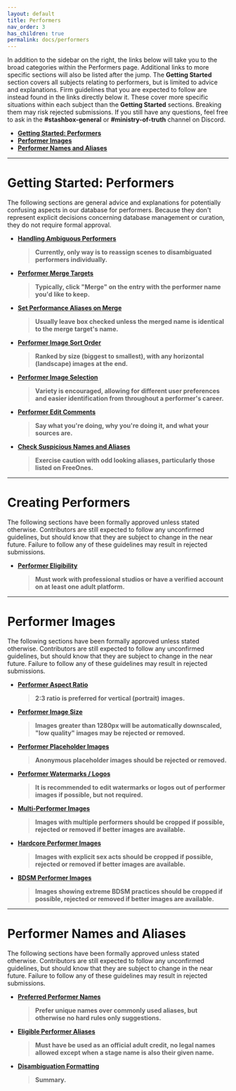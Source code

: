```yaml
---
layout: default
title: Performers
nav_order: 3
has_children: true
permalink: docs/performers
---
```


In addition to the sidebar on the right, the links below will take you to the broad categories within the Performers page. Additional links to more specific sections will also be listed after the jump. The **Getting Started** section covers all subjects relating to performers, but is limited to advice and explanations. Firm guidelines that you are expected to follow are instead found in the links directly below it. These cover more specific situations within each subject than the **Getting Started** sections. Breaking them may risk rejected submissions. If you still have any questions, feel free to ask in the **#stashbox-general** or **#ministry-of-truth** channel on Discord.
- **[Getting Started: Performers](#getting-started-performers)**
- **[Performer Images](#performer-images)**
- **[Performer Names and Aliases](#performer-names-and-aliases)**

***

# Getting Started: Performers
The following sections are general advice and explanations for potentially confusing aspects in our database for performers. Because they don't represent explicit decisions concerning database management or curation, they do not require formal approval.

- **[Handling Ambiguous Performers](#handling-ambiguous-performers)**
  > **Currently, only way is to reassign scenes to disambiguated performers individually.**
- **[Performer Merge Targets](#performer-merge-targets)**
  > **Typically, click "Merge" on the entry with the performer name you'd like to keep.**
- **[Set Performance Aliases on Merge](#set-performance-aliases-on-merge)**
  > **Usually leave box checked unless the merged name is identical to the merge target's name.**
- **[Performer Image Sort Order](#performer-image-sort-order)**
  > **Ranked by size (biggest to smallest), with any horizontal (landscape) images at the end.**
- **[Performer Image Selection](#performer-image-selection)**
  > **Variety is encouraged, allowing for different user preferences and easier identification from throughout a performer's career.**
- **[Performer Edit Comments](#performer-edit-comments)**
  > **Say what you're doing, why you're doing it, and what your sources are.**
- **[Check Suspicious Names and Aliases](#check-suspicious-names-and-aliases)**
  > **Exercise caution with odd looking aliases, particularly those listed on FreeOnes.**

***

# Creating Performers
The following sections have been formally approved unless stated otherwise. Contributors are still expected to follow any unconfirmed guidelines, but should know that they are subject to change in the near future. Failure to follow any of these guidelines may result in rejected submissions.

- **[Performer Eligibility](#performer-eligibility)**
  > **Must work with professional studios or have a verified account on at least one adult platform.**

***

# Performer Images
The following sections have been formally approved unless stated otherwise. Contributors are still expected to follow any unconfirmed guidelines, but should know that they are subject to change in the near future. Failure to follow any of these guidelines may result in rejected submissions.

- **[Performer Aspect Ratio](#performer-aspect-ratio)**
  > **2:3 ratio is preferred for vertical (portrait) images.**
- **[Performer Image Size](#performer-image-size)**
  > **Images greater than 1280px will be automatically downscaled, "low quality" images may be rejected or removed.**
- **[Performer Placeholder Images](#performer-placeholder-images)**
  > **Anonymous placeholder images should be rejected or removed.**
- **[Performer Watermarks / Logos](#performer-watermarks--logos)**
  > **It is recommended to edit watermarks or logos out of performer images if possible, but not required.**
- **[Multi-Performer Images](#multi-performer-images)**
  > **Images with multiple performers should be cropped if possible, rejected or removed if better images are available.**
- **[Hardcore Performer Images](#hardcore-performer-images)**
  > **Images with explicit sex acts should be cropped if possible, rejected or removed if better images are available.**
- **[BDSM Performer Images](#bdsm-performer-images)**
  > **Images showing extreme BDSM practices should be cropped if possible, rejected or removed if better images are available.**

***

# Performer Names and Aliases
The following sections have been formally approved unless stated otherwise. Contributors are still expected to follow any unconfirmed guidelines, but should know that they are subject to change in the near future. Failure to follow any of these guidelines may result in rejected submissions.

- **[Preferred Performer Names](#preferred-performer-names)**
  > **Prefer unique names over commonly used aliases, but otherwise no hard rules only suggestions.**
- **[Eligible Performer Aliases](#eligible-performer-aliases)**
  > **Must have be used as an official adult credit, no legal names allowed except when a stage name is also their given name.**
- **[Disambiguation Formatting](#disambiguation-formatting)**
  > **Summary.**